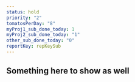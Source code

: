 ```yaml
---
status: hold
priority: "2"
tomatosPerDay: "8"
myProj1_sub_done_today: 1
myProj2_sub_done_today: "1"
other_sub_done_today: "0"
reportKey: repKeySub
---
```


## Something here to show as well
